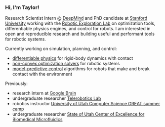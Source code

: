 ### Hi, I'm Taylor!

Research Scientist Intern @ [DeepMind](https://www.deepmind.com/) and PhD candidate at [Stanford University](https://www.stanford.edu/) working with the [Robotic Exploration Lab](https://roboticexplorationlab.org/) on optimization tools, differentiable physics engines, and control for robots. I am interested in open and reproducible research and building useful and performant tools for robotic systems. 

Currently working on simulation, planning, and control:
- [differentiable physics](https://github.com/thowell/RoboDojo.jl) for rigid-body dynamics with contact
- [non-convex optimization solvers](https://github.com/thowell/CALIPSO.jl) for robotic systems
- [model-predictive control](https://github.com/thowell/ContactImplicitMPC.jl) algorithms for robots that make and break contact with the environment

Previously:
- research intern at [Google Brain](https://research.google/teams/brain/robotics/)
- undergraduate researcher [Telerobotics Lab](https://www.telerobotics.utah.edu/)
- robotics instructor [University of Utah Computer Science GREAT summer camp](https://www.cs.utah.edu/~dejohnso/GREAT/)
- undergraduate researcher [State of Utah Center of Excellence for Biomedical Microfluidics](https://mems.utah.edu/)
<!--
**thowell/thowell** is a ✨ _special_ ✨ repository because its `README.md` (this file) appears on your GitHub profile.

Here are some ideas to get you started:

- 🔭 I’m currently working on ...
- 🌱 I’m currently learning ...
- 👯 I’m looking to collaborate on ...
- 🤔 I’m looking for help with ...
- 💬 Ask me about ...
- 📫 How to reach me: ...
- 😄 Pronouns: ...
- ⚡ Fun fact: ...
-->
